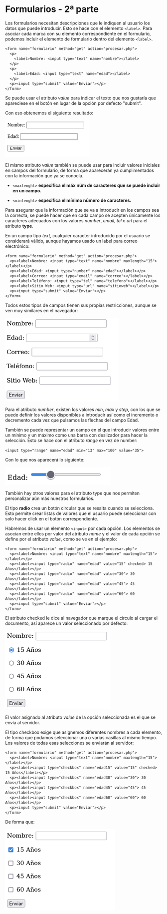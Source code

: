 # Formularios - 2ª parte

Los formularios necesitan descripciones que le indiquen al usuario los datos que puede introducir. Esto se hace con el elemento `<label>`. Para asociar cada marca con su elemento correspondiente en el formulario, podemos incluir el elemento de formulario dentro del elemento `<label>`.

```
<form name="formulario" method="get" action="procesar.php">
  <p>
    <label>Nombre: <input type="text" name="nombre"></label>
  </p>
  <p>
    <label>Edad: <input type="text" name="edad"></label>
  </p>
  <p><input type="submit" value="Enviar"></p>
</form>

```

Se puede usar el atributo *value* para indicar el texto que nos gustaría que apareciese en el botón en lugar de la opción por defecto
"submit".

Con eso obtenemos el siguiente resultado:

![](Media/form.png)

El mismo atributo *value* también se puede usar para incluir valores iniciales en campos del formulario, de forma que aparecerán ya cumplimentados con la información que ya se conocía.

- `<maxlenght>` **especifica el máx núm de caracteres que se puede incluir en un campo.**

- `<minlenght>` **especifica el mínimo número de caracteres.**

Para asegurar que la información que se va a introducir en los campos
sea la correcta, se puede hacer que en cada campo se acepten únicamente los caracteres adecuados con los valores *number*, *email*, *tel* o *url* para el atributo **type**.

En un campo tipo *text*, cualquier caracter introducido por el usuario se considerará válido, aunque hayamos usado un label para correo electrónico:

```
<form name="formulario" method="get" action="procesar.php">
  <p><label>Nombre: <input type="text" name="nombre" maxlength="15"></label></p>
  <p><label>Edad: <input type="number" name="edad"></label></p>
  <p><label>Correo: <input type="email" name="correo"></label></p>
  <p><label>Teléfono: <input type="tel" name="telefono"></label></p>
  <p><label>Sitio Web: <input type="url" name="sitioweb"></label></p>
  <p><input type="submit" value="Enviar"></p>
</form>
```

Todos estos tipos de campos tienen sus propias restricciones, aunque se ven muy similares en el navegador:

![](Media/form2.png)

Para el atributo *number*, existen los valores *min*, *max* y *step*, con los que se puede definir los valores disponibles a introducir así como el incremento o decremento cada vez que pulsamos las flechas del campo Edad.

También se puede representar un campo en el que introducir valores entre un mínimo y un máximo como una barra con deslizador para hacer la selección. Esto se hace con el atributo *range* en vez de number:

`<input type="range" name="edad" min="13" max="100" value="35">`

Con lo que nos aparecerá lo siguiente:

![](Media/form3.png)

También hay otros valores para el atributo type que nos permiten personalizar aún más nuestros formularios.

El tipo **radio** crea un botón circular que se resalta cuando se selecciona. Esto permite crear listas de valores que el usuario puede seleccionar con solo hacer click en el botón correspondiente.

Habremos de usar un elemento `<input>` por cada opción. Los elementos se asocian entre ellos por valor del atributo *name* y el valor de cada opción se define por el atributo *value*, como se ve en el ejemplo:

```
<form name="formulario" method="get" action="procesar.php">
  <p><label>Nombre: <input type="text" name="nombre" maxlength="15"></label></p>
  <p><label><input type="radio" name="edad" value="15" checked> 15 Años</label></p>
  <p><label><input type="radio" name="edad" value="30"> 30 Años</label></p>
  <p><label><input type="radio" name="edad" value="45"> 45 Años</label></p>
  <p><label><input type="radio" name="edad" value="60"> 60 Años</label></p>
  <p><input type="submit" value="Enviar"></p>
</form>
```

El atributo checked le dice al navegador que marque el círculo al cargar el documento, así aparece un valor seleccionado por defecto:

![](Media/form4.png)

El valor asignado al atributo *value* de la opción seleccionada es el que se envía al servidor.

El tipo checkbox exige que asignemos diferentes nombres a cada elemento, de forma que podamos seleccionar una o varias casillas al mismo tiempo. Los valores de todas esas selecciones se enviarán al servidor:

```
<form name="formulario" method="get" action="procesar.php">
  <p><label>Nombre: <input type="text" name="nombre" maxlength="15"></label></p>
  <p><label><input type="checkbox" name="edad15" value="15" checked> 15 Años</label></p>
  <p><label><input type="checkbox" name="edad30" value="30"> 30 Años</label></p>
  <p><label><input type="checkbox" name="edad45" value="45"> 45 Años</label></p>
  <p><label><input type="checkbox" name="edad60" value="60"> 60 Años</label></p>
  <p><input type="submit" value="Enviar"></p>
</form>
```

De forma que:

![](Media/form5.png)
